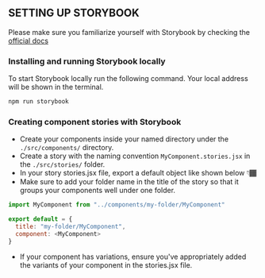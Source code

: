 ## SETTING UP STORYBOOK

Please make sure you familiarize yourself with Storybook by checking the [official docs](https://storybook.js.org/docs/react/get-started/introduction)

### Installing and running Storybook locally

To start Storybook locally run the following command. Your local address will be shown in the terminal.

```bash
npm run storybook
```

### Creating component stories with Storybook

- Create your components inside your named directory under the `./src/components/` directory.
- Create a story with the naming convention `MyComponent.stories.jsx` in the `./src/stories/` folder.
- In your story stories.jsx file, export a default object like shown below 👇🏾
- Make sure to add your folder name in the title of the story so that it groups your components well under one folder.

```javascript
import MyComponent from "../components/my-folder/MyComponent"

export default = {
  title: "my-folder/MyComponent",
  component: <MyComponent>
}
```

- If your component has variations, ensure you've appropriately added the variants of your component in the stories.jsx file.
